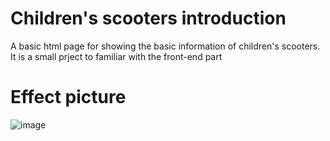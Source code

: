 # Children's scooters introduction
A basic html page for showing the basic information of children's scooters.
It is a small prject to familiar with the front-end part
# Effect picture
![image](https://user-images.githubusercontent.com/61669688/173067150-88544629-c47c-42b2-8ff5-c4f07b278043.png)
